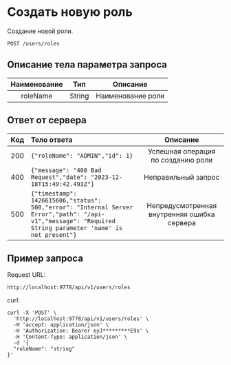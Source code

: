 # Создать новую роль
Создание новой роли.
```
POST /users/roles
```
## Описание тела параметра запроса
| Наименование |  Тип   |      Описание      |
|:------------:|:------:|:------------------:|
|   roleName   | String | Наименование роли  |

## Ответ от сервера
| Код | Тело ответа                                                                                                                                                    |                  Описание                   |
|:---:|:---------------------------------------------------------------------------------------------------------------------------------------------------------------|:-------------------------------------------:|
| 200 | ```{"roleName": "ADMIN","id": 1}```                                                                                                                            |     Успешная операция по созданию роли      |
| 400 | ```{"message": "400 Bad Request","date": "2023-12-18T15:49:42.493Z"}```                                                                                        |             Неправильный запрос             |
| 500 | ```{"timestamp": 1426615606,"status": 500,"error": "Internal Server Error","path": "/api-v1","message": "Required String parameter 'name' is not present"}```  | Непредусмотренная внутренняя ошибка сервера |
## Пример запроса
Request URL:
```
http://localhost:9778/api/v1/users/roles
```
curl:
```
curl -X 'POST' \
  'http://localhost:9778/api/v1/users/roles' \
  -H 'accept: application/json' \
  -H 'Authorization: Bearer eyJ*********E9s' \
  -H 'Content-Type: application/json' \
  -d '{
  "roleName": "string"
}'
```